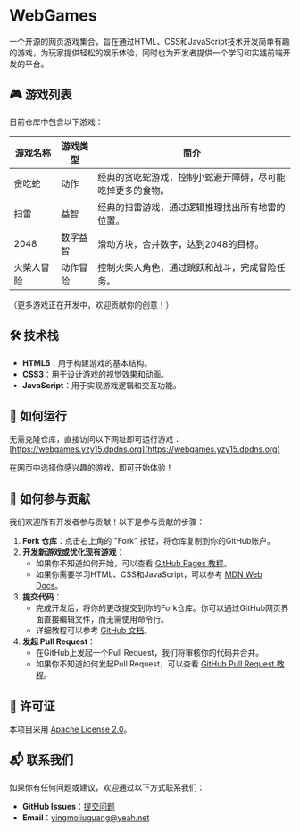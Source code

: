 # WebGames

一个开源的网页游戏集合，旨在通过HTML、CSS和JavaScript技术开发简单有趣的游戏，为玩家提供轻松的娱乐体验，同时也为开发者提供一个学习和实践前端开发的平台。

## 🎮 游戏列表

目前仓库中包含以下游戏：

| 游戏名称 | 游戏类型 | 简介 |
|----------|----------|------|
| 贪吃蛇 | 动作 | 经典的贪吃蛇游戏，控制小蛇避开障碍，尽可能吃掉更多的食物。 |
| 扫雷 | 益智 | 经典的扫雷游戏，通过逻辑推理找出所有地雷的位置。 |
| 2048 | 数字益智 | 滑动方块，合并数字，达到2048的目标。 |
| 火柴人冒险 | 动作冒险 | 控制火柴人角色，通过跳跃和战斗，完成冒险任务。 |

（更多游戏正在开发中，欢迎贡献你的创意！）

## 🛠️ 技术栈

- **HTML5**：用于构建游戏的基本结构。
- **CSS3**：用于设计游戏的视觉效果和动画。
- **JavaScript**：用于实现游戏逻辑和交互功能。

## 🚀 如何运行

无需克隆仓库，直接访问以下网址即可运行游戏：
[https://webgames.yzy15.dpdns.org](https://webgames.yzy15.dpdns.org)

在网页中选择你感兴趣的游戏，即可开始体验！

## 🤝 如何参与贡献

我们欢迎所有开发者参与贡献！以下是参与贡献的步骤：

1. **Fork 仓库**：点击右上角的 "Fork" 按钮，将仓库复制到你的GitHub账户。
2. **开发新游戏或优化现有游戏**：
   - 如果你不知道如何开始，可以查看 [GitHub Pages 教程](https://docs.github.com/en/pages/getting-started-with-github-pages/creating-a-github-pages-site)。
   - 如果你需要学习HTML、CSS和JavaScript，可以参考 [MDN Web Docs](https://developer.mozilla.org/)。
3. **提交代码**：
   - 完成开发后，将你的更改提交到你的Fork仓库。你可以通过GitHub网页界面直接编辑文件，而无需使用命令行。
   - 详细教程可以参考 [GitHub 文档](https://docs.github.com/en/repositories/working-with-files/managing-files/editing-files)。
4. **发起 Pull Request**：
   - 在GitHub上发起一个Pull Request，我们将审核你的代码并合并。
   - 如果你不知道如何发起Pull Request，可以查看 [GitHub Pull Request 教程](https://docs.github.com/en/pull-requests/collaborating-with-pull-requests/proposing-changes-to-your-work-with-pull-requests/creating-a-pull-request)。

## 📝 许可证

本项目采用 [Apache License 2.0](LICENSE)。

## 📬 联系我们

如果你有任何问题或建议，欢迎通过以下方式联系我们：

- **GitHub Issues**：[提交问题](https://github.com/mc-yzy15/WebGames/issues)
- **Email**：[yingmoliuguang@yeah.net](mailto:yingmoliuguang@yeah.net)
